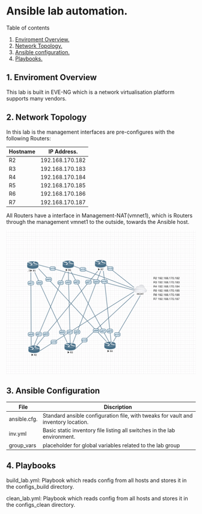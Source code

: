 # Ansible lab automation.

Table of contents

1. [ Enviroment Overview.](#env)
2. [ Network Topology. ](#net)
3. [ Ansible configuration. ](#ans)
4. [ Playbooks. ](#play)


<a name="env"></a>
## 1. Enviroment Overview

This lab is built in EVE-NG which is a network virtualisation platform supports many vendors.

<a name="net"></a>
## 2. Network Topology

In this lab is the management interfaces are pre-configures with the following Routers:


| Hostname         | IP Address.      |
| ---------------- | ---------------- |
| R2               | 192.168.170.182  |
| R3               | 192.168.170.183  |
| R4               | 192.168.170.184  |
| R5               | 192.168.170.185  |
| R6               | 192.168.170.186  |
| R7               | 192.168.170.187  |


All Routers have a interface in Management-NAT(vmnet1), which is Routers through the management vmnet1 to the outside, towards the Ansible host.


<img src="images/lab_auto.png">


<a name="ans"></a>
## 3. Ansible Configuration

| File           | Discription                                                                       |
| ---------------| ----------------------------------------------------------------------------------|
| ansible.cfg.   | Standard ansible configuration file, with tweaks for vault and inventory location.|
| inv.yml        | Basic static inventory file listing all switches in the lab environment.          |
| group_vars     | placeholder for global variables related to the lab group                         |



<a name="play"></a>
## 4. Playbooks

build_lab.yml: Playbook which reads config from all hosts and stores it in the configs_build directory.

clean_lab.yml: Playbook which reads config from all hosts and stores it in the configs_clean directory. 
